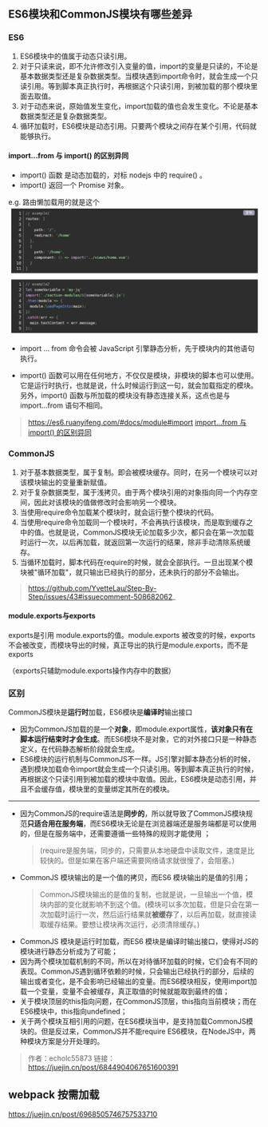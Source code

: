 ## ES6模块和CommonJS模块有哪些差异

### ES6
1. ES6模块中的值属于动态只读引用。
2. 对于只读来说，即不允许修改引入变量的值，import的变量是只读的，不论是基本数据类型还是复杂数据类型。当模块遇到import命令时，就会生成一个只读引用。等到脚本真正执行时，再根据这个只读引用，到被加载的那个模块里面去取值。
3. 对于动态来说，原始值发生变化，import加载的值也会发生变化。不论是基本数据类型还是复杂数据类型。
4. 循环加载时，ES6模块是动态引用。只要两个模块之间存在某个引用，代码就能够执行。

#### import...from 与 import() 的区别异同

- import() 函数 是动态加载的，对标 nodejs 中的 require() 。
- import() 返回一个 Promise 对象。

e.g. 路由懒加载用的就是这个
![](image/2021-09-10-21-28-25.png)

- import ... from 命令会被 JavaScript 引擎静态分析，先于模块内的其他语句执行。

- import() 函数可以用在任何地方，不仅仅是模块，非模块的脚本也可以使用。它是运行时执行，也就是说，什么时候运行到这一句，就会加载指定的模块。另外，import() 函数与所加载的模块没有静态连接关系，这点也是与 import...from 语句不相同。

>https://es6.ruanyifeng.com/#docs/module#import
[import...from 与 import() 的区别异同](https://blog.csdn.net/csdn_yudong/article/details/87814000)
   
### CommonJS
1. 对于基本数据类型，属于复制。即会被模块缓存。同时，在另一个模块可以对该模块输出的变量重新赋值。
2. 对于复杂数据类型，属于浅拷贝。由于两个模块引用的对象指向同一个内存空间，因此对该模块的值做修改时会影响另一个模块。
3. 当使用require命令加载某个模块时，就会运行整个模块的代码。
4. 当使用require命令加载同一个模块时，不会再执行该模块，而是取到缓存之中的值。也就是说，CommonJS模块无论加载多少次，都只会在第一次加载时运行一次，以后再加载，就返回第一次运行的结果，除非手动清除系统缓存。
5. 当循环加载时，脚本代码在require的时候，就会全部执行。一旦出现某个模块被"循环加载"，就只输出已经执行的部分，还未执行的部分不会输出。
   
>https://github.com/YvetteLau/Step-By-Step/issues/43#issuecomment-508682062_

#### module.exports与exports
exports是引用 module.exports的值。module.exports 被改变的时候，exports不会被改变，而模块导出的时候，真正导出的执行是module.exports，而不是exports

（exports只辅助module.exports操作内存中的数据）

### 区别

CommonJS模块是**运行时**加载，ES6模块是**编译时**输出接口
- 因为CommonJS加载的是一个**对象**，即module.export属性，**该对象只有在脚本运行结束时才会生成**。而ES6模块不是对象，它的对外接口只是一种静态定义，在代码静态解析阶段就会生成。
- ES6模块的运行机制与CommonJS不一样。JS引擎对脚本静态分析的时候，遇到模块加载命令import就会生成一个只读引用。等到脚本真正执行的时候，再根据这个只读引用到被加载的模块中取值。因此，ES6模块是动态引用，并且不会缓存值，模块里的变量绑定其所在的模块。

---

- 因为CommonJS的require语法是**同步的**，所以就导致了CommonJS模块规范**只适合用在服务端**，而ES6模块无论是在浏览器端还是服务端都是可以使用的，但是在服务端中，还需要遵循一些特殊的规则才能使用 ；
  >(require是服务端，同步的，只需要从本地硬盘中读取文件，速度是比较快的。但是如果在客户端还需要网络请求就很慢了，会阻塞。)
- CommonJS 模块输出的是一个值的拷贝，而ES6 模块输出的是值的引用；
  >CommonJS模块输出的是值的复制，也就是说，一旦输出一个值，模块内部的变化就影响不到这个值。(模块可以多次加载，但是只会在第一次加载时运行一次，然后运行结果就**被缓存**了，以后再加载，就直接读取缓存结果。要想让模块再次运行，必须清除缓存。)
- CommonJS 模块是运行时加载，而ES6 模块是编译时输出接口，使得对JS的模块进行静态分析成为了可能；
- 因为两个模块加载机制的不同，所以在对待循环加载的时候，它们会有不同的表现。CommonJS遇到循环依赖的时候，只会输出已经执行的部分，后续的输出或者变化，是不会影响已经输出的变量。而ES6模块相反，使用import加载一个变量，变量不会被缓存，真正取值的时候就能取到最终的值；
- 关于模块顶层的this指向问题，在CommonJS顶层，this指向当前模块；而在ES6模块中，this指向undefined；
- 关于两个模块互相引用的问题，在ES6模块当中，是支持加载CommonJS模块的。但是反过来，CommonJS并不能require ES6模块，在NodeJS中，两种模块方案是分开处理的。

>作者：echolc55873
链接：https://juejin.cn/post/6844904067651600391

## webpack 按需加载

https://juejin.cn/post/6968505746757533710